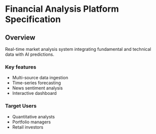 # Financial Analysis Platform Specification

## Overview
Real-time market analysis system integrating fundamental and technical data with AI predictions.

### Key features
- Multi-source data ingestion
- Time-series forecasting
- News sentiment analysis
- Interactive dashboard

### Target Users
- Quantitative analysts
- Portfolio managers
- Retail investors